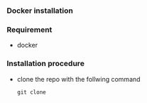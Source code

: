 ### Docker installation

### Requirement
- docker

### Installation procedure
- clone the repo with the follwing command

    ```
    git clone 